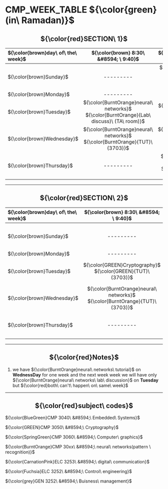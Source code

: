 # CMP_WEEK_TABLE ${\color{green}(in\ Ramadan)}$


<h2 align="center">
${\color{red}SECTION\ 1}$
</h2>


|${\color{brown}day\ of\ the\ week}$  |${\color{brown} 8:30\ &#8594; \ 9:40}$ | ${\color{brown} 9:45\ &#8594;\ 10:55}$ | ${\color{brown}11:00\ &#8594;\ 12:10}$ | ${\color{brown}12:30\ &#8594;\ 01:40}$ | ${\color{brown}01:45\ &#8594;\ 02:45}$ |
|:---                 |     :---:         |     :---:          |      :---:        |     :---:           |    :---:          |
|${\color{brown}Sunday}$              |   ---------   |   ${\color{BlueGreen}Embedded\ Systems}$ <br /> ${\color{BlueGreen}(TUT)\ (3707)}$    |   ${\color{BlueGreen}Embedded\ Systems}$ <br /> ${\color{BlueGreen}(TUT)\ (3707)}$  |  ${\color{SpringGreen}Computer\ graphics}$ <br /> ${\color{SpringGreen}(TUT)\ (3708)}$        |   ---------    |
|${\color{brown}Monday}$              |   --------- |  ---------  |   ---------            |   ---------            |    ---------            |
|${\color{brown}Tuesday}$             | ${\color{BurntOrange}neural\ networks}$ <br /> ${\color{BurntOrange}(Lab\ discuss)\ (TA\ room)}$        |  ${\color{GREEN}Cryptography}$ <br /> ${\color{GREEN}(LEC)\ (3703)}$        |    ${\color{GREEN}Cryptography}$ <br /> ${\color{GREEN}(TUT)\ (3703)}$             |      ${\color{Fuchsia}Control\ engineering}$ <br /> ${\color{Fuchsia}(TUT)\ (3703)}$          |      ${\color{CarnationPink}digital\ communication}$ <br /> ${\color{CarnationPink}(TUT)\ (3705)}$   |
|${\color{brown}Wednesday}$           | ${\color{BurntOrange}neural\ networks}$ <br /> ${\color{BurntOrange}(TUT)\ (3703)}$               |  ${\color{SpringGreen}Computer\ graphics}$ <br /> ${\color{SpringGreen}(LEC)\ (3703)}$  | ${\color{Fuchsia}Control\ engineering}$ <br /> ${\color{Fuchsia}(LEC)\ (3703)}$                 |  ${\color{BurntOrange}neural\ networks}$ <br /> ${\color{BurntOrange}(LEC)\ (3703)}$               |  ---------              |
|${\color{brown}Thursday}$            |  ---------    | ${\color{CarnationPink}digital\ communication}$ <br /> ${\color{CarnationPink}(LEC)\ (3703)}$              | ${\color{grey}Buisness\ management}$ <br /> ${\color{grey}(LEC)\ (3703)}$                |   ${\color{BlueGreen}Embedded\ Systems}$ <br /> ${\color{BlueGreen}(LEC)\ (3703)}$            | ---------               |


----

<h2 align="center">
${\color{red}SECTION\ 2}$
</h2>


|${\color{brown}day\ of\ the\ week}$  |${\color{brown} 8:30\ &#8594; \ 9:40}$ | ${\color{brown} 9:45\ &#8594;\ 10:55}$ | ${\color{brown}11:00\ &#8594;\ 12:10}$ | ${\color{brown}12:30\ &#8594;\ 01:40}$ | ${\color{brown}01:45\ &#8594;\ 02:45}$ |
|:---                 |     :---:         |     :---:          |      :---:        |     :---:           |    :---:          |
|${\color{brown}Sunday}$              |   ---------   |   ---------   |  ${\color{SpringGreen}Computer\ graphics}$ <br /> ${\color{SpringGreen}(TUT)\ (3708)}$|    ${\color{BlueGreen}Embedded\ Systems}$ <br /> ${\color{BlueGreen}(TUT)\ (3707)}$      |   ${\color{BlueGreen}Embedded\ Systems}$ <br /> ${\color{BlueGreen}(TUT)\ (3707)}$    |
|${\color{brown}Monday}$              |   --------- |  ---------  |   ---------            |   ---------            |    ---------            |
|${\color{brown}Tuesday}$             |${\color{GREEN}Cryptography}$ <br /> ${\color{GREEN}(TUT)\ (3703)}$          |  ${\color{GREEN}Cryptography}$ <br /> ${\color{GREEN}(LEC)\ (3703)}$        |  ${\color{BurntOrange}neural\ networks}$ <br /> ${\color{BurntOrange}(Lab\ discuss)\ (TA\ room)}$              |                 ${\color{CarnationPink}digital\ communication}$ <br /> ${\color{CarnationPink}(TUT)\ (3705)}$   | ${\color{Fuchsia}Control\ engineering}$ <br /> ${\color{Fuchsia}(TUT)\ (3704)}$ |
|${\color{brown}Wednesday}$           | ${\color{BurntOrange}neural\ networks}$ <br /> ${\color{BurntOrange}(TUT)\ (3703)}$               |  ${\color{SpringGreen}Computer\ graphics}$ <br /> ${\color{SpringGreen}(LEC)\ (3703)}$  | ${\color{Fuchsia}Control\ engineering}$ <br /> ${\color{Fuchsia}(LEC)\ (3703)}$                 |  ${\color{BurntOrange}neural\ networks}$ <br /> ${\color{BurntOrange}(LEC)\ (3703)}$               |  ---------              |
|${\color{brown}Thursday}$            |  ---------    | ${\color{CarnationPink}digital\ communication}$ <br /> ${\color{CarnationPink}(LEC)\ (3703)}$              | ${\color{grey}Buisness\ management}$ <br /> ${\color{grey}(LEC)\ (3703)}$                |   ${\color{BlueGreen}Embedded\ Systems}$ <br /> ${\color{BlueGreen}(LEC)\ (3703)}$            | ---------               |
----


<h2 align="center">
${\color{red}Notes}$
</h2>

1. we have ${\color{BurntOrange}neural\ networks\ tutorial}$ on **WednessDay** for one week and the next week week we will have only ${\color{BurntOrange}neural\ networks\ lab\ discussion}$ on **Tuesday** but  ${\color{red}both\ can't\ happen\ on\ same\ week}$
---
<h2 align="center">
${\color{red}subject\ codes}$
</h2>

${\color{BlueGreen}CMP 3040\ &#8594;\ Embedded\ Systems}$

${\color{GREEN}CMP 3050\ &#8594;\ Cryptography}$

${\color{SpringGreen}CMP 3060\ &#8594;\  Computer\ graphics}$

${\color{BurntOrange}CMP 30xx\ &#8594;\ neural\ networks(pattern \ recognition)}$

 ${\color{CarnationPink}ELC 3253\ &#8594;\ digital\ communication}$
 
${\color{Fuchsia}ELC 3252\ &#8594;\ Control\ engineering}$


${\color{grey}GEN 3252\ &#8594;\ Buisness\ management}$
